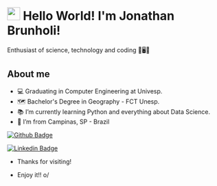 # <img src=https://github.com/TheDudeThatCode/TheDudeThatCode/blob/master/Assets/Earth.gif width="30"> Hello World! I'm Jonathan Brunholi!

Enthusiast of science, technology and coding 🔭🖥📄

## About me
- 💻 Graduating in Computer Engineering at Univesp.
- 🗺 Bachelor's Degree in Geography - FCT Unesp.
- 📚 I’m currently learning Python and everything about Data Science.
- 🏡 I’m from Campinas, SP - Brazil



[![Github Badge](https://img.shields.io/badge/-Github-000?style=flat-square&logo=Github&logoColor=white&link=https://github.com/Jbrunholi)](https://github.com/Jbrunholi)

[![Linkedin Badge](https://img.shields.io/badge/-LinkedIn-blue?style=flat-square&logo=Linkedin&logoColor=white&link=https://www.linkedin.com/in/jonathan-brunholi/)](https://www.linkedin.com/in/jonathan-brunholi/)

- Thanks for visiting!

- Enjoy it!! o/
